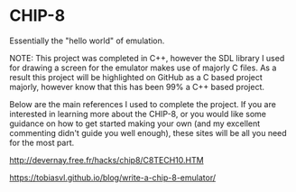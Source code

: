 # CHIP-8
Essentially the "hello world" of emulation.

NOTE: This project was completed in C++, however the SDL library I used for drawing a screen for the emulator makes use of majorly C files. As a result this project will be highlighted on GitHub as a C based project majorly, however know that this has been 99% a C++ based project.

Below are the main references I used to complete the project. If you are interested in learning more about the CHIP-8, or you would like some guidance on how to get started making your own (and my excellent commenting didn't guide you well enough), these sites will be all you need for the most part.

http://devernay.free.fr/hacks/chip8/C8TECH10.HTM

https://tobiasvl.github.io/blog/write-a-chip-8-emulator/

